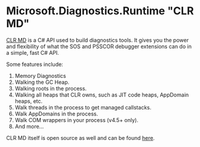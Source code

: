 # Microsoft.Diagnostics.Runtime "CLR MD"

[CLR MD][CLRMD] is a C# API used to build diagnostics tools. It gives you the
power and flexibility of what the SOS and PSSCOR debugger extensions can do in
a simple, fast C# API.

Some features include:

1. Memory Diagnostics
1. Walking the GC Heap.
2. Walking roots in the process.
3. Walking all heaps that CLR owns, such as JIT code heaps, AppDomain heaps, etc.
2. Walk threads in the process to get managed callstacks.
3. Walk AppDomains in the process.
4. Walk COM wrappers in your process (v4.5+ only).
5. And more...

CLR MD itself is open source as well and can be found [here][CLRMD].

[CLRMD]: https://github.com/microsoft/clrmd
